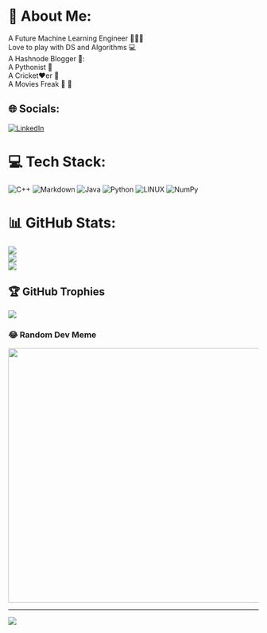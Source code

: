# 💫 About Me:
A Future Machine Learning Engineer 🙎🏻‍♂️<br> Love to play with DS and Algorithms 💻<br>A Hashnode Blogger 📃:<br>A Pythonist 🐍<br>A Cricket♥️er 🏏<br> A Movies Freak 🚀 🌌


## 🌐 Socials:
[![LinkedIn](https://img.shields.io/badge/LinkedIn-%230077B5.svg?logo=linkedin&logoColor=white)](https://linkedin.com/in/vaibhav096) 

# 💻 Tech Stack:
![C++](https://img.shields.io/badge/c++-%2300599C.svg?style=for-the-badge&logo=c%2B%2B&logoColor=white) ![Markdown](https://img.shields.io/badge/markdown-%23000000.svg?style=for-the-badge&logo=markdown&logoColor=white) ![Java](https://img.shields.io/badge/java-%23ED8B00.svg?style=for-the-badge&logo=java&logoColor=white) ![Python](https://img.shields.io/badge/python-3670A0?style=for-the-badge&logo=python&logoColor=ffdd54) ![LINUX](https://img.shields.io/badge/Linux-FCC624?style=for-the-badge&logo=linux&logoColor=black) ![NumPy](https://img.shields.io/badge/numpy-%23013243.svg?style=for-the-badge&logo=numpy&logoColor=white)
# 📊 GitHub Stats:
![](https://github-readme-stats.vercel.app/api?username=vaibhav096&theme=radical&hide_border=false&include_all_commits=true&count_private=false)<br/>
![](https://github-readme-streak-stats.herokuapp.com/?user=vaibhav096&theme=radical&hide_border=false)<br/>
![](https://github-readme-stats.vercel.app/api/top-langs/?username=vaibhav096&theme=radical&hide_border=false&include_all_commits=true&count_private=false&layout=compact)

## 🏆 GitHub Trophies
![](https://github-profile-trophy.vercel.app/?username=vaibhav096&theme=radical&no-frame=false&no-bg=false&margin-w=4)

### 😂 Random Dev Meme
<img src="https://rm.up.railway.app/" width="512px"/>

---
[![](https://visitcount.itsvg.in/api?id=vaibhav096&icon=0&color=0)](https://visitcount.itsvg.in)

<!-- Proudly created with GPRM ( https://gprm.itsvg.in ) -->
